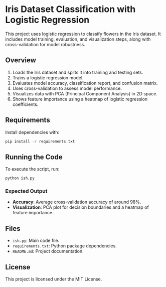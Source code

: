 # Iris Dataset Classification with Logistic Regression

This project uses logistic regression to classify flowers in the Iris dataset. It includes model training, evaluation, and visualization steps, along with cross-validation for model robustness.

## Overview

1. Loads the Iris dataset and splits it into training and testing sets.
2. Trains a logistic regression model.
3. Evaluates model accuracy, classification report, and confusion matrix.
4. Uses cross-validation to assess model performance.
5. Visualizes data with PCA (Principal Component Analysis) in 2D space.
6. Shows feature importance using a heatmap of logistic regression coefficients.

## Requirements

Install dependencies with:
```bash
pip install -r requirements.txt
```

## Running the Code

To execute the script, run:
```bash
python ish.py
```

### Expected Output

- **Accuracy**: Average cross-validation accuracy of around 98%.
- **Visualization**: PCA plot for decision boundaries and a heatmap of feature importance.

## Files

- `ish.py`: Main code file.
- `requirements.txt`: Python package dependencies.
- `README.md`: Project documentation.

## License

This project is licensed under the MIT License.
